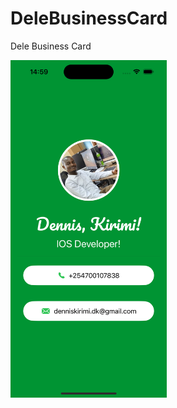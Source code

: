 # DeleBusinessCard

Dele Business Card


<img src="https://github.com/denkiri/DeleBusinessCard/blob/main/Simulator%20Screenshot%20-%20iPhone%2015%20Pro%20-%202024-02-23%20at%2014.59.22.png" width="250" height="540">
